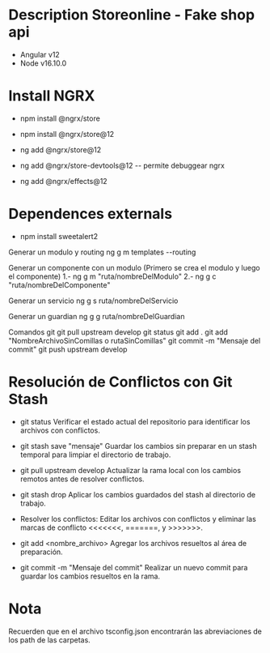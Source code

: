 # Description Storeonline - Fake shop api
 - Angular v12
 - Node v16.10.0

# Install NGRX
  - npm install @ngrx/store

  - npm install @ngrx/store@12
  - ng add @ngrx/store@12
  - ng add @ngrx/store-devtools@12   -- permite debuggear ngrx
  - ng add @ngrx/effects@12

# Dependences externals
  - npm install sweetalert2



Generar un modulo y routing
ng g m templates --routing

Generar un componente con un modulo (Primero se crea el modulo y luego el componente)
1.- ng g m "ruta/nombreDelModulo"
2.- ng g c "ruta/nombreDelComponente"

Generar un servicio
ng g s ruta/nombreDelServicio

Generar un guardian
ng g g ruta/nombreDelGuardian

Comandos git
git pull upstream develop
git status
git add .
git add "NombreArchivoSinComillas o rutaSinComillas"
git commit -m "Mensaje del commit"
git push upstream develop

# Resolución de Conflictos con Git Stash

  - git status
    Verificar el estado actual del repositorio para identificar los archivos con conflictos.

  - git stash save "mensaje"
    Guardar los cambios sin preparar en un stash temporal para limpiar el directorio de trabajo.

  - git pull upstream develop
    Actualizar la rama local con los cambios remotos antes de resolver conflictos.

  - git stash drop
    Aplicar los cambios guardados del stash al directorio de trabajo.

  - Resolver los conflictos:
    Editar los archivos con conflictos y eliminar las marcas de conflicto <<<<<<<, =======, y >>>>>>>.

  - git add <nombre_archivo>
    Agregar los archivos resueltos al área de preparación.

  - git commit -m "Mensaje del commit"
    Realizar un nuevo commit para guardar los cambios resueltos en la rama.

# Nota
Recuerden que en el archivo tsconfig.json encontrarán las abreviaciones de los path de las carpetas.
